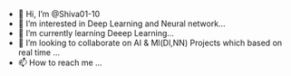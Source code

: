 - 👋 Hi, I’m @Shiva01-10
- 👀 I’m interested in Deep Learning and Neural network...
- 🌱 I’m currently learning Deeep Learning...
- 💞️ I’m looking to collaborate on  AI & Ml(Dl,NN) Projects which based on real time ...
- 📫 How to reach me ...

<!---
Shiva01-10/Shiva01-10 is a ✨ special ✨ repository because its `README.md` (this file) appears on your GitHub profile.
You can click the Preview link to take a look at your changes.
--->
